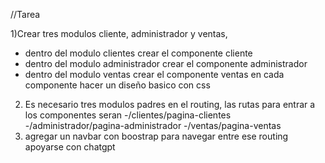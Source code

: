 //Tarea

1)Crear tres modulos cliente, administrador y ventas,
 - dentro del modulo clientes crear el componente cliente
 - dentro del modulo administrador crear el componente administrador
 - dentro del modulo ventas crear el componente ventas
 en cada componente hacer un diseño basico con css
 2) Es necesario tres modulos padres en el routing, las rutas para entrar a los componentes seran
  -/clientes/pagina-clientes
  -/administrador/pagina-administrador
  -/ventas/pagina-ventas
 3) agregar un navbar con boostrap para navegar entre ese routing apoyarse con chatgpt

